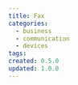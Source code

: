 ```yaml
---
title: Fax
categories:
  - business
  - communication
  - devices
tags:
created: 0.5.0
updated: 1.0.0
---
```

